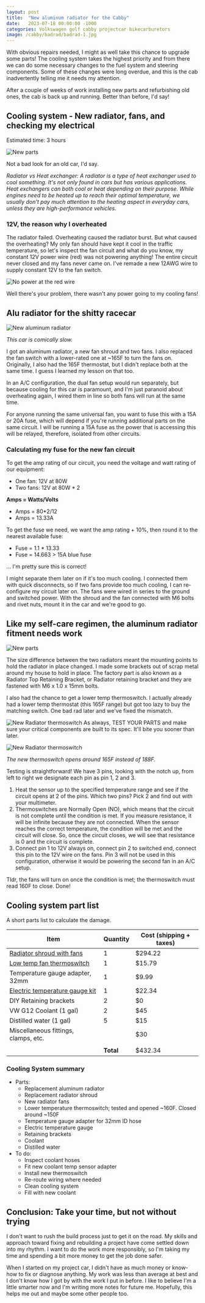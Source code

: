 ```yaml
---
layout: post
title:  "New aluminum radiator for the Cabby"
date:   2023-07-18 00:00:00 -1000
categories: Volkswagen golf cabby projectcar bikecarburetors
image: /cabby/badrad/badrad-1.jpg
---
```

With obvious repairs needed, I might as well take this chance to upgrade some parts! The cooling system takes the highest priority and from there we can do some necessary changes to the fuel system and steering components. Some of these changes were long overdue, and this is the cab inadvertently telling me it needs my attention.

After a couple of weeks of work installing new parts and refurbishing old ones, the cab is back up and running. Better than before, I'd say!

## Cooling system - New radiator, fans, and checking my electrical

Estimated time: 3 hours

![New parts](https://www.sudoyashi.com/assets/img/cabby/badrad/badrad-6.jpg)

Not a bad look for an old car, I'd say.

*Radiator vs Heat exchanger: A radiator is a type of heat exchanger used to cool something. It's not only found in cars but has various applications. Heat exchangers can both cool or heat depending on their purpose. While engines need to be heated up to reach their optimal temperature, we usually don't pay much attention to the heating aspect in everyday cars, unless they are high-performance vehicles.*

### 12V, the reason why I overheated

The radiator failed. Overheating caused the radiator burst. But what caused the overheating? My only fan should have kept it cool in the traffic temperature, so let's inspect the fan circuit and what do you know, my constant 12V power wire (red) was not powering anything! The entire circuit never closed and my fans never came on. I've remade a new 12AWG wire to supply constant 12V to the fan switch.

![No power at the red wire](https://www.sudoyashi.com/assets/img/cabby/badrad/badrad-5.jpg)

Well there's your problem, there wasn't any power going to my cooling fans!

## Alu radiator for the shitty racecar

![New aluminum radiator](https://www.sudoyashi.com/assets/img/cabby/badrad/badrad-1.jpg)

*This car is comically slow.*

I got an aluminum radiator, a new fan shroud and two fans. I also replaced the fan switch with a lower-rated one at ~165F to turn the fans on. Originally, I also had the 165F thermostat, but I didn't replace both at the same time. I guess I learned my lesson on that too.

In an A/C configuration, the dual fan setup would run separately, but because cooling for this car is paramount, and I'm just paranoid about overheating again, I wired them in line so both fans will run at the same time.

For anyone running the same universal fan, you want to fuse this with a 15A or 20A fuse, which will depend if you're running additional parts on the same circuit. I will be running a 15A fuse as the power that is accessing this will be relayed, therefore, isolated from other circuits.

### Calculating my fuse for the new fan circuit

To get the amp rating of our circuit, you need the voltage and watt rating of our equipment:

- One fan: 12V at 80W
- Two fans: 12V at 80W * 2

**Amps = Watts/Volts**

- Amps = 80*2/12
- Amps = 13.33A

To get the fuse we need, we want the amp rating + 10%, then round it to the nearest available fuse:

- Fuse = 1.1 * 13.33
- Fuse = 14.663 > 15A blue fuse

... I'm pretty sure this is correct!

I might separate them later on if it's too much cooling. I connected them with quick disconnects, so if two fans provide too much cooling, I can re-configure my circuit later on. The fans were wired in series to the ground and switched power. With the shroud and the fan connected with M6 bolts and rivet nuts, mount it in the car and we're good to go.

## Like my self-care regimen, the aluminum radiator fitment needs work

![New parts](https://www.sudoyashi.com/assets/img/cabby/badrad/badrad-2.jpg)

The size difference between the two radiators meant the mounting points to hold the radiator in place changed. I made some brackets out of scrap metal around my house to hold in place. The factory part is also known as a Radiator Top Retaining Bracket, or Radiator retaining bracket and they are fastened with M6 x 1.0 x 15mm bolts.

I also had the chance to get a lower temp thermoswitch. I actually already had a lower temp thermostat (this 165F range) but got too lazy to buy the matching switch. One bad rad later and we've fixed the mismatch.

![New Radiator thermoswitch](https://www.sudoyashi.com/assets/img/cabby/badrad/badrad-3.jpg)
As always, TEST YOUR PARTS and make sure your critical components are built to its spec. It'll bite you sooner than later.

![New Radiator thermoswitch](https://www.sudoyashi.com/assets/img/cabby/badrad/badrad-4.jpg)

*The new thermoswitch opens around 165F instead of 188F.*

Testing is straightforward! We have 3 pins, looking with the notch up, from left to right we designate each pin as pin 1, 2 and 3.

1. Heat the sensor up to the specified temperature range and see if the circuit opens at 2 of the pins. Which two pins? Pick 2 and find out with your multimeter.
2. Thermoswitches are Normally Open (NO), which means that the circuit is not complete until the condition is met. If you measure resistance, it will be infinite because they are not connected. When the sensor reaches the correct temperature, the condition will be met and the circuit will close. So, once the circuit closes, we will see that resistance is 0 and the circuit is complete.
3. Connect pin 1 to 12V always on, connect pin 2 to switched end, connect this pin to the 12V wire on the fans. Pin 3 will not be used in this configuration, otherwise it would be powering the second fan in an A/C setup.

Tldr, the fans will turn on once the condition is met; the thermoswitch must read 160F to close. Done!

## Cooling system part list

A short parts list to calculate the damage.

| Item                                                         | Quantity  | Cost (shipping + taxes) |
| ------------------------------------------------------------ | --------- | ----------------------- |
| [Radiator shroud with fans](https://www.ebay.com/itm/275849398540) | 1         | $294.22                 |
| [Low temp fan thermoswitch](https://www.fcpeuro.com/products/audi-vw-engine-cooling-fan-switch-25195948175my) | 1         | $15.79                  |
| Temperature gauge adapter, 32mm                              | 1         | $9.99                   |
| [Electric temperature gauge kit](https://www.amazon.com/dp/B000EVU8YI?psc=1&ref=ppx_yo2ov_dt_b_product_details) | 1         | $22.34                  |
| DIY Retaining brackets                                       | 2         | $0                      |
| VW G12 Coolant  (1 gal)                                      | 2         | $45                     |
| Distilled water (1 gal)                                      | 5         | $15                     |
| Miscellaneous fittings, clamps, etc.                         |           | $30                     |
|                                                              |           |                         |
|                                                              | **Total** | $432.34                 |

### Cooling System summary

- Parts:
  - Replacement aluminum radiator
  - Replacement radiator shroud
  - New radiator fans
  - Lower temperature thermoswitch; tested and opened ~160F. Closed around ~150F
  - Temperature gauge adapter for 32mm ID hose
  - Electric temperature gauge
  - Retaining brackets
  - Coolant
  - Distilled water
- To do:
    - Inspect coolant hoses
    - Fit new coolant temp sensor adapter
    - Install new thermoswitch
    - Re-route wiring where needed
    - Clean cooling system
    - Fill with new coolant

## Conclusion: Take your time, but not without trying

I don't want to rush the build process just to get it on the road. My skills and approach toward fixing and rebuilding a project have come settled down into my rhythm.  I want to do the work more responsibly, so I'm taking my time and spending a bit more money to get the job done safer.

When I started on my project car, I didn't have as much money or know-how to fix or diagnose anything.  My work was less than average at best and I don't know how I got by with the work I put in before. I like to believe I'm a little smarter now and I'm writing more notes for future me. Hopefully, this helps me out and maybe some other people too.
